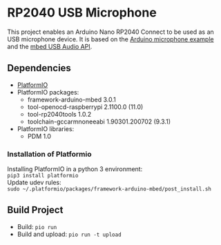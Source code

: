# RP2040 USB Microphone
This project enables an Arduino Nano RP2040 Connect to be used as an USB microphone device.
It is based on the [Arduino microphone example] and the [mbed USB Audio API].

## Dependencies
- [PlatformIO]  
- PlatformIO packages:  
	- framework-arduino-mbed 3.0.1   
	- tool-openocd-raspberrypi 2.1100.0 (11.0)   
	- tool-rp2040tools 1.0.2   
	- toolchain-gccarmnoneeabi 1.90301.200702 (9.3.1)  
- PlatformIO libraries:  
	- PDM 1.0  

### Installation of Platformio
Installing PlatformIO in a python 3 environment:  
`pip3 install platformio`  
Update udev rules:  
`sudo ~/.platformio/packages/framework-arduino-mbed/post_install.sh`  

## Build Project
- Build: `pio run`  
- Build and upload: `pio run -t upload`  


[PlatformIO]: https://platformio.org
[Arduino microphone example]: https://docs.arduino.cc/tutorials/nano-rp2040-connect/rp2040-microphone-basics
[mbed USB Audio API]: https://os.mbed.com/handbook/USBAudio
